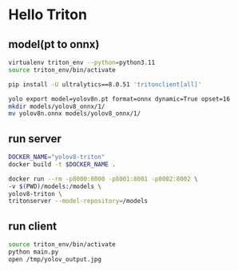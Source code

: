 # Hello Triton

<!-- https://github.com/omarabid59/yolov8-triton.git -->

## model(pt to onnx)

```sh
virtualenv triton_env --python=python3.11
source triton_env/bin/activate

pip install -U ultralytics==8.0.51 'tritonclient[all]'

yolo export model=yolov8n.pt format=onnx dynamic=True opset=16
mkdir models/yolov8_onnx/1/
mv yolov8n.onnx models/yolov8_onnx/1/
```

## run server

```sh
DOCKER_NAME="yolov8-triton"
docker build -t $DOCKER_NAME .

docker run --rm -p8000:8000 -p8001:8001 -p8002:8002 \
-v $(PWD)/models:/models \
yolov8-triton \
tritonserver --model-repository=/models
```

## run client

```sh
source triton_env/bin/activate
python main.py
open /tmp/yolov_output.jpg
```
